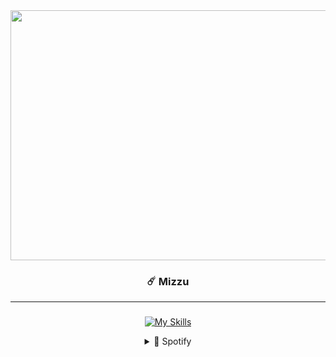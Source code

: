 <div align="center">
  
<!--Img-->

<div align="center">
  <img height="400" width="665" src="https://media.tenor.com/On7nVJgMM7YAAAAC/your-name-kimi-no-na-wa.giff"  />
</div>


### ☄️ Mizzu
---

###
<!--Icons-->
  
[![My Skills](https://skillicons.dev/icons?i=html,css,bootstrap,tailwind,js,python)](https://skillicons.dev)


<details>
  <summary>🎵 Spotify</summary>
  
![Alt text](https://spotify-recently-played-readme.vercel.app/api?user=31t5ldnl22dk6cziqtedriwbgera)
</details>
</div>


